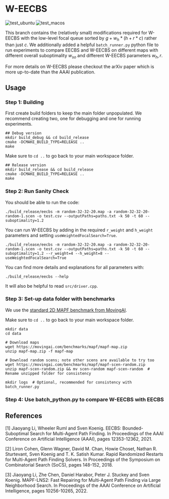 # W-EECBS
![test_ubuntu](https://github.com/Jiaoyang-Li/EECBS/actions/workflows/test_ubuntu.yml/badge.svg)
![test_macos](https://github.com/Jiaoyang-Li/EECBS/actions/workflows/test_macos.yml/badge.svg)


This branch contains the (relatively small) modifications required for W-EECBS with the low-level focal queue sorted by $g + w_h * (h + r * c)$ rather than just $c$.
We additionally added a helpful `batch_runner.py` python file to run experiments to compare EECBS and W-EECBS on different maps with different overall suboptimality $w_{so}$ and different W-EECBS parameters $w_h, r$.

For more details on W-EECBS please checkout the arXiv paper which is more up-to-date than the AAAI publication.

## Usage
### Step 1: Building
First create build folders to keep the main folder unpopulated. We recommend creating two, one for debugging and one for running experiments.

```shell script
## Debug version
mkdir build_debug && cd build_release
cmake -DCMAKE_BUILD_TYPE=RELEASE ..
make
```

Make sure to `cd ..` to go back to your main workspace folder.

```shell script
## Release version
mkdir build_release && cd build_release
cmake -DCMAKE_BUILD_TYPE=RELEASE ..
make
```

### Step 2: Run Sanity Check

You should be able to run the code:
```
./build_release/eecbs -m random-32-32-20.map -a random-32-32-20-random-1.scen -o test.csv --outputPaths=paths.txt -k 50 -t 60 --suboptimality=1.2 
```

You can run W-EECBS by adding in the required `r_weight` and `h_weight` parameters and setting `useWeightedFocalSearch=True`.
```
./build_release/eecbs -m random-32-32-20.map -a random-32-32-20-random-1.scen -o test.csv --outputPaths=paths.txt -k 50 -t 60 --suboptimality=1.2 --r_weight=4 --h_weight=8 --useWeightedFocalSearch=True
```
You can find more details and explanations for all parameters with:
```
./build_release/eecbs --help
```
It will also be helpful to read `src/driver.cpp`.


### Step 3: Set-up data folder with benchmarks
We use the [standard 2D MAPF benchmark from MovingAI](https://movingai.com/benchmarks/mapf/index.html).

Make sure to `cd ..` to go back to your main workspace folder.
```shell script
mkdir data
cd data

# Download maps
wget https://movingai.com/benchmarks/mapf/mapf-map.zip
unzip mapf-map.zip -f mapf-map

# Download random scens; note other scens are available to try too
wget https://movingai.com/benchmarks/mapf/mapf-scen-random.zip
unzip mapf-scen-random.zip && mv scen-random mapf-scen-random  # Rename unzipped folder for consistency

mkdir logs  # Optional, recommended for consistency with batch_runner.py
``` 

### Step 4: Use batch_python.py to compare W-EECBS with EECBS


## References
[1] Jiaoyang Li, Wheeler Ruml and Sven Koenig.
EECBS: Bounded-Suboptimal Search for Multi-Agent Path Finding.
In Proceedings of the AAAI Conference on Artificial Intelligence (AAAI), pages 12353-12362, 2021.

[2] Liron Cohen, Glenn Wagner, David M. Chan, Howie Choset, Nathan R. Sturtevant, Sven Koenig and T. K. Satish Kumar.
Rapid Randomized Restarts for Multi-Agent Path Finding Solvers.
In Proceedings of the Symposium on Combinatorial Search (SoCS), pages 148-152, 2018.

[3] Jiaoyang Li, Zhe Chen, Daniel Harabor, Peter J. Stuckey and Sven Koenig. 
MAPF-LNS2: Fast Repairing for Multi-Agent Path Finding via Large Neighborhood Search.
In Proceedings of the AAAI Conference on Artificial Intelligence, pages 10256-10265, 2022.


